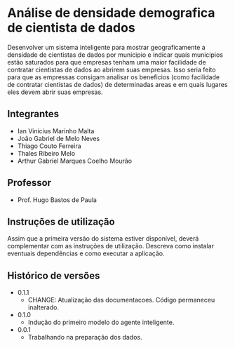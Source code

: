 # Análise de densidade demografica de cientista de dados

   Desenvolver um sistema inteligente para mostrar geograficamente a densidade de cientistas de dados por municipio e indicar quais municipios estão saturados para que empresas tenham uma maior facilidade de contratar cientistas de dados ao abrirem suas empresas.
   Isso seria feito para que as empressas consigam analisar os beneficios (como facilidade de contratar cientistas de dados) de determinadas areas e em quais lugares eles devem abrir suas empresas.
## Integrantes

* Ian Vinicius Marinho Malta
* João Gabriel de Melo Neves
* Thiago Couto Ferreira
* Thales Ribeiro Melo
* Arthur Gabriel Marques Coelho Mourão

## Professor

* Prof. Hugo Bastos de Paula

## Instruções de utilização

Assim que a primeira versão do sistema estiver disponível, deverá complementar com as instruções de utilização. Descreva como instalar eventuais dependências e como executar a aplicação.

## Histórico de versões

* 0.1.1
    * CHANGE: Atualização das documentacoes. Código permaneceu inalterado.
* 0.1.0
    * Indução do primeiro modelo do agente inteligente.
* 0.0.1
    * Trabalhando na preparação dos dados.

